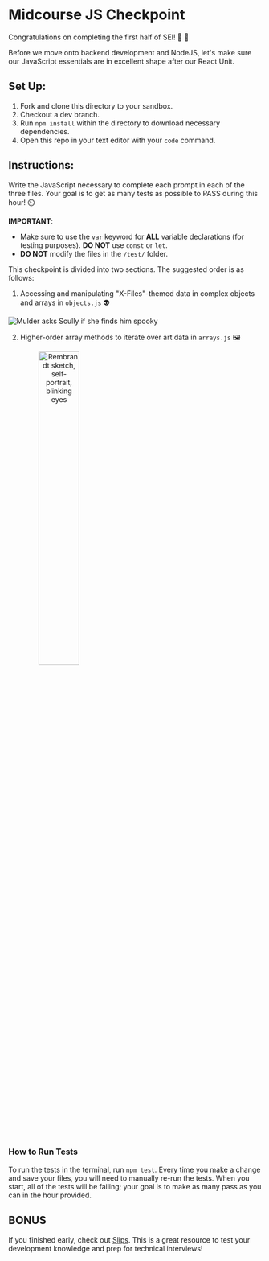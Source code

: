 # Midcourse JS Checkpoint

Congratulations on completing the first half of SEI! 🎉 🥂

Before we move onto backend development and NodeJS, let's make sure our JavaScript essentials are in excellent shape after our React Unit.

## Set Up:

1. Fork and clone this directory to your sandbox.
2. Checkout a dev branch.
3. Run `npm install` within the directory to download necessary dependencies.
4. Open this repo in your text editor with your `code` command.

## Instructions:

Write the JavaScript necessary to complete each prompt in each of the three files. Your goal is to get as many tests as possible to PASS during this hour! ⏲️

**IMPORTANT**:

- Make sure to use the `var` keyword for **ALL** variable declarations (for testing purposes). **DO NOT** use `const` or `let`.
- **DO NOT** modify the files in the `/test/` folder.

This checkpoint is divided into two sections. The suggested order is as follows:

1. Accessing and manipulating "X-Files"-themed data in complex objects and arrays in `objects.js` 👽

<img src="https://media.giphy.com/media/XUHaEglC894hq/giphy.gif" alt="Mulder asks Scully if she finds him spooky" />

2. Higher-order array methods to iterate over art data in `arrays.js` 🖼️

<img style="text-align:center" width="40%" src="https://media.giphy.com/media/PMk7mLm0CXOTjeeCF4/giphy.gif" alt="Rembrandt sketch, self-portrait, blinking eyes"/>

### How to Run Tests

To run the tests in the terminal, run `npm test`. Every time you make a change and save your files, you will need to manually re-run the tests. When you start, all of the tests will be failing; your goal is to make as many pass as you can in the hour provided.

## BONUS

If you finished early, check out [Slips](https://ga-dc.github.io/slips/). This is a great resource to test your development knowledge and prep for technical interviews!
